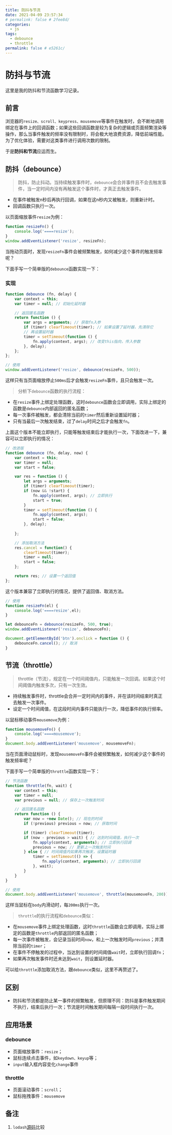 ```yaml
---
title: 防抖与节流
date: 2021-04-09 23:57:34
# permalink: false # 2fee8d/
categories: 
  - js
tags: 
  - debounce
  - throttle
permalink: false # e5261c/
---
```



# 防抖与节流
这里是我的防抖和节流函数学习记录。

## 前言
浏览器的`resize、scroll、keypress、mousemove`等事件在触发时，会不断地调用绑定在事件上的回调函数；如果这些回调函数是较为复杂的逻辑或页面频繁渲染等操作，那么当事件触发的频率没有限制时，将会极大地浪费资源，降低前端性能。为了优化体验，需要对这类事件进行调用次数的限制。

于是**防抖和节流**应运而生。

## 防抖（debounce）
> 防抖，防止抖动。当持续触发事件时，`debounce`会合并事件且不会去触发事件，当一定时间内没有再触发这个事件时，才真正去触发事件。

- 在事件被触发n秒后再执行回调，如果在这n秒内又被触发，则重新计时。
- 回调函数只执行一次。

以页面缩放事件`resize`为例：
```js
function resizeFn() {
    console.log('====resize');
}
window.addEventListener('resize', resizeFn);
```
当拖动页面时，发现`resizeFn`事件会被频繁触发，如何减少这个事件的触发频率呢？

下面手写一个简单版的`debounce`函数实现一下：

### 实现
```js
function debounce (fn, delay) {
    var context = this;
    var timer = null; // 初始化延时器

    // 返回匿名函数
    return function () {
        var args = arguments; // 获取fn入参
        if (timer) clearTimeout(timer); // 如果设置了延时器，先清除它
        // 再设置延时器
        timer = setTimeout(function () {
            fn.apply(context, args); // 改变this指向，传入参数
        }, delay);
    };
};

// 使用
window.addEventListener('resize', debounce(resizeFn, 500));
```
这样只有当页面缩放停止`500ms`后才会触发`resizeFn`事件，且只会触发一次。
> 分析下`debounce`函数的执行流程：
- 在`resize`事件上绑定处理函数，这时`debounce`函数会立即调用，实际上绑定的函数是`debounce`内部返回的匿名函数；
- 每一次事件被触发，都会清除当前的`timer`然后重新设置延时器；
- 只有当最后一次触发结束，过了`delay`时间之后才会触发`fn`。

上面这个版本不能立即执行，只能等触发结束后才能执行一次，下面改进一下，兼容可以立即执行的情况：
```js
// 改进版
function debounce (fn, delay, now) {
    var context = this;
    var timer = null;
    var start = false;

    var res = function () {
        let args = arguments;
        if (timer) clearTimeout(timer);
        if (now && !start) {
            fn.apply(context, args); // 立即执行
            start = true;
        }
        timer = setTimeout(function () {
            fn.apply(context, args);
            start = false;
        }, delay);
       
    };

    // 添加取消方法
    res.cancel = function() {
        clearTimeout(timer);
        timer = null;
        start = false;
    };

    return res; // 设置一个返回值
};
```
这个版本兼容了立即执行的情况，提供了返回值、取消方法。
```js
// 使用
function resizeFn(el) {
    console.log('====resize',el);
}

let debounceFn = debounce(resizeFn, 500, true);
window.addEventListener('resize', debounceFn);

document.getElementById('btn').onclick = function () {
    debounceFn.cancel(); // 取消
}
```



## 节流（throttle）
> throttle（节流），规定在一个时间阈值内，只能触发一次回调。如果这个时间阈值内触发多次，只有一次生效。

- 持续触发事件时，throttle会合并一定时间内的事件，并在该时间结束时真正去触发一次事件。
- 设定一个时间阈值，在这段时间内事件只能执行一次，降低事件的执行频率。

以鼠标移动事件`mousemove`为例：
```js
function mousemoveFn() {
    console.log('====mousemove');
}
document.body.addEventListener('mousemove', mousemoveFn);
```
当在页面滑动鼠标时，发现`mousemoveFn`事件会被频繁触发，如何减少这个事件的触发频率呢？

下面手写一个简单版的`throttle`函数实现一下：
```js
// 节流函数
function throttle(fn, wait) {
    var context = this;
    var timer = null;
    var previous = null; // 保存上一次触发时间

    // 返回匿名函数
    return function () {
        var now = +new Date(); // 现在的时间
        if (!previous) previous = now; // 获取时间

        if (timer) clearTimeout(timer);
        if (now - previous > wait) { // 达到时间阈值，执行一次
            fn.apply(context, arguments); // 立即执行回调
            previous = now; // 更新上一次触发时间
        } else { // 时间阈值内如果再次触发，设置延时器
            timer = setTimeout(() => {
                fn.apply(context, arguments); // 立即执行回调
            }, wait);
        }
    }
}

// 使用
document.body.addEventListener('mousemove', throttle(mousemoveFn, 200))
```
这样当鼠标在`body`内滑动时，每`200ms`执行一次。

> `throttle`的执行流程和`debounce`类似：
- 在`mousemove`事件上绑定处理函数，这时`throttle`函数会立即调用，实际上绑定的函数是`throttle`内部返回的匿名函数；
- 每一次事件被触发，会记录当前时间`now`，和上一次触发时间`previous`；并清除当前的`timer`；
- 在事件不停触发的过程中，当达到设置的时间阈值`wait`时，立即执行回调`fn`；
- 如果再次触发事件时还未达到`wait`，则设置延时器。

可以给`throttle`添加取消方法，跟`debounce`类似，这里不再赘述了。

## 区别
- 防抖和节流都是防止某一事件的频繁触发，但原理不同：防抖是事件触发期间不执行，结束后执行一次；节流是时间触发期间每隔一段时间执行一次。


## 应用场景

### debounce
- 页面缩放事件：`resize`；
- 鼠标连续点击事件，如`keydown、keyup`等；
- `input`输入框内容变化`change`事件

### throttle
- 页面滚动事件：`scroll`；
- 鼠标拖拽事件：`mousemove`

## 备注
1. `lodash`[源码](https://github.com/lodash/lodash/blob/master/debounce.js)比较